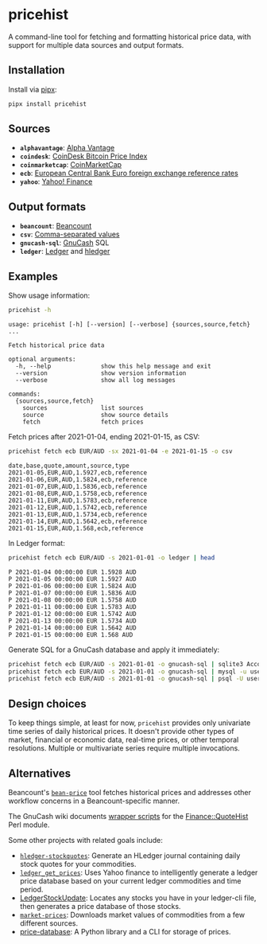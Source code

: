# pricehist

A command-line tool for fetching and formatting historical price data, with
support for multiple data sources and output formats.

## Installation

Install via [pipx](https://pypa.github.io/pipx/):

```bash
pipx install pricehist
```

## Sources

- **`alphavantage`**: [Alpha Vantage](https://www.alphavantage.co/)
- **`coindesk`**: [CoinDesk Bitcoin Price Index](https://www.coindesk.com/coindesk-api)
- **`coinmarketcap`**: [CoinMarketCap](https://coinmarketcap.com/)
- **`ecb`**: [European Central Bank Euro foreign exchange reference rates](https://www.ecb.europa.eu/stats/exchange/eurofxref/html/index.en.html)
- **`yahoo`**: [Yahoo! Finance](https://finance.yahoo.com/)

## Output formats

- **`beancount`**: [Beancount](http://furius.ca/beancount/)
- **`csv`**: [Comma-separated values](https://en.wikipedia.org/wiki/Comma-separated_values)
- **`gnucash-sql`**: [GnuCash](https://www.gnucash.org/) SQL
- **`ledger`**: [Ledger](https://www.ledger-cli.org/) and [hledger](https://hledger.org/)

## Examples

Show usage information:

```bash
pricehist -h
```
```
usage: pricehist [-h] [--version] [--verbose] {sources,source,fetch} ...

Fetch historical price data

optional arguments:
  -h, --help              show this help message and exit
  --version               show version information
  --verbose               show all log messages

commands:
  {sources,source,fetch}
    sources               list sources
    source                show source details
    fetch                 fetch prices
```

Fetch prices after 2021-01-04, ending 2021-01-15, as CSV:

```bash
pricehist fetch ecb EUR/AUD -sx 2021-01-04 -e 2021-01-15 -o csv
```
```
date,base,quote,amount,source,type
2021-01-05,EUR,AUD,1.5927,ecb,reference
2021-01-06,EUR,AUD,1.5824,ecb,reference
2021-01-07,EUR,AUD,1.5836,ecb,reference
2021-01-08,EUR,AUD,1.5758,ecb,reference
2021-01-11,EUR,AUD,1.5783,ecb,reference
2021-01-12,EUR,AUD,1.5742,ecb,reference
2021-01-13,EUR,AUD,1.5734,ecb,reference
2021-01-14,EUR,AUD,1.5642,ecb,reference
2021-01-15,EUR,AUD,1.568,ecb,reference
```

In Ledger format:

```bash
pricehist fetch ecb EUR/AUD -s 2021-01-01 -o ledger | head
```
```
P 2021-01-04 00:00:00 EUR 1.5928 AUD
P 2021-01-05 00:00:00 EUR 1.5927 AUD
P 2021-01-06 00:00:00 EUR 1.5824 AUD
P 2021-01-07 00:00:00 EUR 1.5836 AUD
P 2021-01-08 00:00:00 EUR 1.5758 AUD
P 2021-01-11 00:00:00 EUR 1.5783 AUD
P 2021-01-12 00:00:00 EUR 1.5742 AUD
P 2021-01-13 00:00:00 EUR 1.5734 AUD
P 2021-01-14 00:00:00 EUR 1.5642 AUD
P 2021-01-15 00:00:00 EUR 1.568 AUD
```

Generate SQL for a GnuCash database and apply it immediately:

```bash
pricehist fetch ecb EUR/AUD -s 2021-01-01 -o gnucash-sql | sqlite3 Accounts.gnucash
pricehist fetch ecb EUR/AUD -s 2021-01-01 -o gnucash-sql | mysql -u username -p -D databasename
pricehist fetch ecb EUR/AUD -s 2021-01-01 -o gnucash-sql | psql -U username -d databasename -v ON_ERROR_STOP=1
```

## Design choices

To keep things simple, at least for now, `pricehist` provides only univariate
time series of daily historical prices. It doesn't provide other types of
market, financial or economic data, real-time prices, or other temporal
resolutions. Multiple or multivariate series require multiple invocations.

## Alternatives

Beancount's [`bean-price`](https://beancount.github.io/docs/fetching_prices_in_beancount.html)
tool fetches historical prices and addresses other workflow concerns in a
Beancount-specific manner.

The GnuCash wiki documents [wrapper scripts](https://wiki.gnucash.org/wiki/Stocks/get_prices)
for the [Finance::QuoteHist](https://metacpan.org/pod/Finance::QuoteHist) Perl
module.

Some other projects with related goals include:
* [`hledger-stockquotes`](https://github.com/prikhi/hledger-stockquotes):
  Generate an HLedger journal containing daily stock quotes for your commodities.
* [`ledger_get_prices`](https://github.com/nathankot/ledger-get-prices):
  Uses Yahoo finance to intelligently generate a ledger price database based on your current ledger commodities and time period.
* [LedgerStockUpdate](https://github.com/adchari/LedgerStockUpdate):
  Locates any stocks you have in your ledger-cli file, then generates a price database of those stocks.
* [`market-prices`](https://github.com/barrucadu/hledger-scripts#market-prices):
  Downloads market values of commodities from a few different sources.
* [price-database](https://gitlab.com/alensiljak/price-database):
  A Python library and a CLI for storage of prices.
